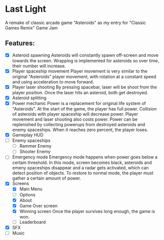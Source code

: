 # Last Light
A remake of classic arcade game "Asteroids" as my entry for "Classic Games Remix" Game Jam

## Features:
- [X] Asteroid spawning
Asteroids will constantly spawn off-screen and move towards the screen. Wrapping is implemented for asteroids so over time, their number will increase.
- [X] Player spaceship movement
Player movement is very similar to the original "Asteroids" player movement, with rotation at a constant speed and using acceleration to move forward.
- [X] Player laser shooting
By pressing spacebar, laser will be shoot from the player position. Once the laser hits an asteroid, both get destroyed.
- [X] Asteroid splitting
- [X] Power mechanic
Power is a replacement for original life system of "Asteroids". At the start of the game, the player has full power. Collision of asteroids with player spaceship will decrease power. Player movement and laser shooting also costs power. Power can be replenished by collecting powerups from destroyed asteroids and enemy spaceships. When it reaches zero percent, the player loses.
- [X] Gameplay HUD
- [ ] Enemy spaceships
  - [ ] Rammer Enemy
  - [ ] Shooter Enemy
- [ ] Emergency mode
Emergency mode happens when power goes below a certain threshold. In this mode, screen becomes black, asteroids and emeny spaceships disappear and a radar gets activated, which can detect position of objects. To restore to normal mode, the player must gather a certain amount of power.
- [X] Screens
  - [X] Main Menu
  - [ ] Options
  - [X] About
  - [X] Game Over screen
  - [X] Winning screen
Once the player survives long enough, the game is won.
  - [ ] Leaderboard
- [X] SFX
- [ ] Music